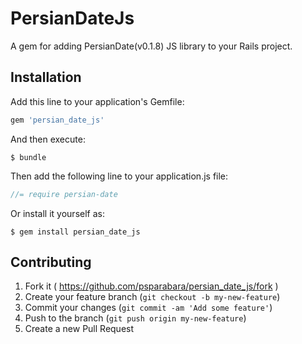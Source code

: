 # PersianDateJs

A gem for adding PersianDate(v0.1.8) JS library to your Rails project.

## Installation

Add this line to your application's Gemfile:

```ruby
gem 'persian_date_js'
```

And then execute:

    $ bundle

Then add the following line to your application.js file:

```javascript
//= require persian-date
```

Or install it yourself as:

    $ gem install persian_date_js


## Contributing

1. Fork it ( https://github.com/psparabara/persian_date_js/fork )
2. Create your feature branch (`git checkout -b my-new-feature`)
3. Commit your changes (`git commit -am 'Add some feature'`)
4. Push to the branch (`git push origin my-new-feature`)
5. Create a new Pull Request
